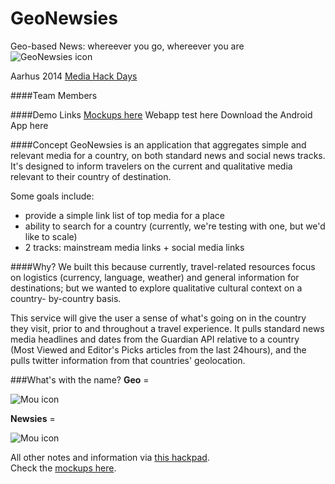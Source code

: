 GeoNewsies
==========
Geo-based News: whereever you go, whereever you are  
![GeoNewsies icon](http://mouapp.com/Mou_128.png)

Aarhus 2014 
[Media Hack Days](http://www.mediahackdays.com/)

####Team Members


####Demo Links
[Mockups here](https://www.dropbox.com/s/91w7ahvm9rlrlvt/Geonewsi.pdf)
Webapp test here
Download the Android App here

####Concept
GeoNewsies is an application that aggregates simple and relevant media for a country, on both standard news and social news tracks. It's designed to inform travelers on the current and qualitative media relevant to their country of destination.

Some goals include:

* provide a simple link list of top media for a place
* ability to search for a country (currently, we're testing with one, but we'd like to scale)
* 2 tracks: mainstream media links + social media links

####Why?
We built this because currently, travel-related resources focus on logistics (currency, language, weather) and general information for destinations; but we wanted to explore qualitative cultural context on a country- by-country basis.

This service will give the user a sense of what's going on in the country they visit, prior to and throughout a travel experience. It pulls standard news media headlines and dates from the Guardian API relative to a country (Most Viewed and Editor's Picks articles from the last 24hours), and the pulls twitter information from that countries' geolocation. 


###What's with the name?
**Geo** =   

![Mou icon](http://mouapp.com/Mou_128.png)  

**Newsies** = 
  
![Mou icon](http://mouapp.com/Mou_128.png)  

All other notes and information via [this hackpad](https://etherpad.mozilla.org/REXLD59BC9).  
Check the [mockups here](https://www.dropbox.com/s/91w7ahvm9rlrlvt/Geonewsi.pdf).